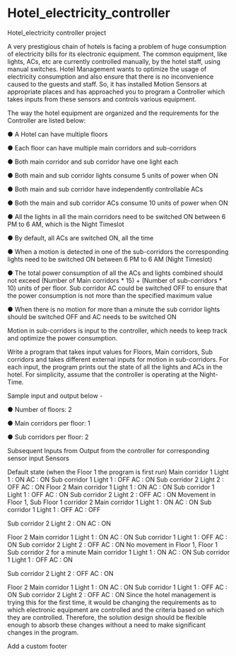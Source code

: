 # Hotel_electricity_controller
Hotel_electricity controller project

A very prestigious chain of hotels is facing a problem of huge consumption of electricity bills for its electronic equipment. The common equipment, like lights, ACs, etc are currently controlled manually, by the hotel staff, using manual switches. Hotel Management wants to optimize the usage of electricity consumption and also ensure that there is no inconvenience caused to the guests and staff. So, it has installed Motion Sensors at appropriate places and has approached you to program a Controller which takes inputs from these sensors and controls various equipment.

The way the hotel equipment are organized and the requirements for the Controller are listed below:

●	A Hotel can have multiple floors

●	Each floor can have multiple main corridors and sub-corridors

●	Both main corridor and sub corridor have one light each

●	Both main and sub corridor lights consume 5 units of power when ON

●	Both main and sub corridor have independently controllable ACs

●	Both the main and sub corridor ACs consume 10 units of power when ON

●	All the lights in all the main corridors need to be switched ON between 6 PM to 6 AM, which is the Night Timeslot

●	By default, all ACs are switched ON, all the time

●	When a motion is detected in one of the sub-corridors the corresponding lights need to be switched ON between 6 PM to 6 AM (Night Timeslot)

●	The total power consumption of all the ACs and lights combined should not exceed (Number of Main corridors * 15) + (Number of sub-corridors * 10) units of per floor. Sub corridor AC could be switched OFF to ensure that the power consumption is not more than the specified maximum value

●	When there is no motion for more than a minute the sub corridor lights should be switched OFF and AC needs to be switched ON

Motion in sub-corridors is input to the controller, which needs to keep track and optimize the power consumption.

Write a program that takes input values for Floors, Main corridors, Sub corridors and takes different external inputs for motion in sub-corridors. For each input, the program prints out the state of all the lights and ACs in the hotel. For simplicity, assume that the controller is operating at the Night-Time.

Sample input and output below -

●	Number of floors: 2

●	Main corridors per floor: 1

●	Sub corridors per floor: 2

Subsequent Inputs from	Output from the controller for corresponding sensor input Sensors

Default state (when the	Floor 1 the program is first run)	Main corridor 1 Light 1 : ON AC : ON Sub corridor 1 Light 1 : OFF AC : ON Sub corridor 2 Light 2 : OFF AC : ON Floor 2 Main corridor 1 Light 1 : ON AC : ON Sub corridor 1 Light 1 : OFF AC : ON Sub corridor 2 Light 2 : OFF AC : ON Movement in Floor 1, Sub	Floor 1 corridor 2	Main corridor 1 Light 1 : ON AC : ON Sub corridor 1 Light 1 : OFF AC : OFF

Sub corridor 2 Light 2 : ON AC : ON

Floor 2
Main corridor 1 Light 1 : ON AC : ON
Sub corridor 1 Light 1 : OFF AC : ON
Sub corridor 2 Light 2 : OFF AC : ON
No movement in Floor 1,	Floor 1 Sub corridor 2 for a minute	Main corridor 1 Light 1 : ON AC : ON Sub corridor 1 Light 1 : OFF AC : ON

Sub corridor 2 Light 2 : OFF AC : ON

Floor 2
Main corridor 1 Light 1 : ON AC : ON
Sub corridor 1 Light 1 : OFF AC : ON
Sub corridor 2 Light 2 : OFF AC : ON
Since the hotel management is trying this for the first time, it would be changing the requirements as to which electronic equipment are controlled and the criteria based on which they are controlled. Therefore, the solution design should be flexible enough to absorb these changes without a need to make significant changes in the program.

 Add a custom footer
